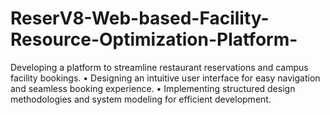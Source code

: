 # ReserV8-Web-based-Facility-Resource-Optimization-Platform-
Developing a platform to streamline restaurant reservations and campus facility bookings. • Designing an intuitive user interface for easy navigation and seamless booking experience. • Implementing structured design methodologies and system modeling for efficient development.

